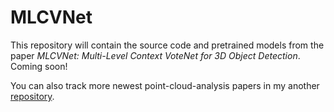 # MLCVNet
This repository will contain the source code and pretrained models from the paper *MLCVNet: Multi-Level Context VoteNet for 3D Object Detection*. Coming soon!

You can also track more newest point-cloud-analysis papers in my another [repository](https://github.com/NUAAXQ/awesome-point-cloud-analysis-2020).
